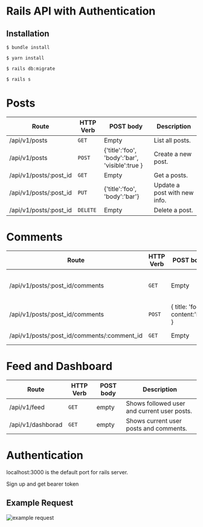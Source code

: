 # Rails API with Authentication

## Installation

```
$ bundle install
```

```
$ yarn install 
```

```
$ rails db:migrate 
```

```
$ rails s 
```

# Posts

| Route | HTTP Verb	 | POST body	 | Description	 |
| --- | --- | --- | --- |
| /api/v1/posts | `GET` | Empty | List all posts. |
| /api/v1/posts | `POST` | {'title':'foo', 'body':'bar', 'visible':true } | Create a new post. |
| /api/v1/posts/:post_id | `GET` | Empty | Get a posts. |
| /api/v1/posts/:post_id | `PUT` | {'title':'foo', 'body':'bar'} | Update a post with new info. |
| /api/v1/posts/:post_id | `DELETE` | Empty | Delete a post. |

# Comments

| Route | HTTP Verb	 | POST body	 | Description	 |
| --- | --- | --- | --- |
| /api/v1/posts/:post_id/comments | `GET` | Empty | List all comments in :post_id post. |
| /api/v1/posts/:post_id/comments | `POST` | { title: 'foo', content:'bar' } | Create a new comments. |
| /api/v1/posts/:post_id/comments/:comment_id | `GET` | Empty | Get a comment. |


# Feed and Dashboard

| Route | HTTP Verb	 | POST body	 | Description	 |
| --- | --- | --- | --- |
| /api/v1/feed | `GET` | empty | Shows followed user and current user posts. |
| /api/v1/dashborad | `GET` | empty | Shows current user posts and comments. |


# Authentication

localhost:3000 is the default port for rails server.

Sign up and get bearer token

## Example Request

![example request](https://ibb.co/8sj5xd0)

